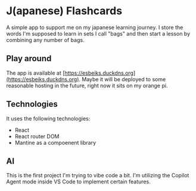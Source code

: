 # J(apanese) Flashcards

A simple app to support me on my japanese learning journey. I store the words I'm supposed to learn in sets I call "bags" and then start a lesson by combining any number of bags.

## Play around

The app is available at [https://esbeiks.duckdns.org](https://esbeiks.duckdns.org). Maybe it will be deployed to some reasonable hosting in the future, right now it sits on my orange pi.

## Technologies

It uses the following technologies:

- React
- React router DOM
- Mantine as a compoenent library

## AI

This is the first project I'm trying to vibe code a bit. I'm utilizing the Copilot Agent mode inside VS Code to implement certain features.
